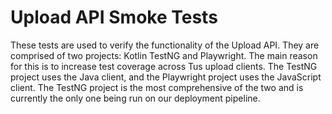 # Upload API Smoke Tests

These tests are used to verify the functionality of the Upload API.  They are comprised of two projects: Kotlin TestNG and Playwright.  The main reason for this is to increase test coverage across Tus upload clients.  The TestNG project uses the Java client, and the Playwright project uses the JavaScript client.  The TestNG project is the most comprehensive of the two and is currently the only one being run on our deployment pipeline.